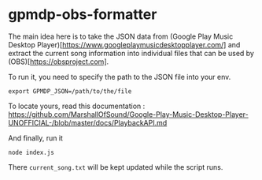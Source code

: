 # gpmdp-obs-formatter

The main idea here is to take the JSON data from (Google Play Music Desktop Player)[https://www.googleplaymusicdesktopplayer.com/] and extract the current song information into individual files that can be used by (OBS)[https://obsproject.com].

To run it, you need to specify the path to the JSON file into your env.

`export GPMDP_JSON=/path/to/the/file`

To locate yours, read this documentation : https://github.com/MarshallOfSound/Google-Play-Music-Desktop-Player-UNOFFICIAL-/blob/master/docs/PlaybackAPI.md

And finally, run it

`node index.js`

There `current_song.txt` will be kept updated while the script runs.
